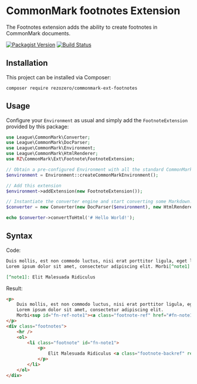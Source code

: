 CommonMark footnotes Extension
==============================

The Footnotes extension adds the ability to create footnotes in CommonMark documents.

[![Packagist Version](https://img.shields.io/packagist/v/rezozero/commonmark-ext-footnotes)](https://packagist.org/packages/rezozero/commonmark-ext-footnotes)
[![Build Status](https://travis-ci.org/rezozero/commonmark-ext-footnotes.svg?branch=master)](https://travis-ci.org/rezozero/commonmark-ext-footnotes)

Installation
------------

This project can be installed via Composer:

    composer require rezozero/commonmark-ext-footnotes

Usage
-----

Configure your `Environment` as usual and simply add the `FootnoteExtension` provided by this package:

```php
use League\CommonMark\Converter;
use League\CommonMark\DocParser;
use League\CommonMark\Environment;
use League\CommonMark\HtmlRenderer;
use RZ\CommonMark\Ext\Footnote\FootnoteExtension;

// Obtain a pre-configured Environment with all the standard CommonMark parsers/renderers ready-to-go
$environment = Environment::createCommonMarkEnvironment();

// Add this extension
$environment->addExtension(new FootnoteExtension());

// Instantiate the converter engine and start converting some Markdown!
$converter = new Converter(new DocParser($environment), new HtmlRenderer($environment));

echo $converter->convertToHtml('# Hello World!');
```

Syntax
------

Code:
```markdown
Duis mollis, est non commodo luctus, nisi erat porttitor ligula, eget lacinia odio sem nec elit. 
Lorem ipsum dolor sit amet, consectetur adipiscing elit. Morbi[^note1] leo risus, porta ac consectetur ac.

[^note1]: Elit Malesuada Ridiculus
```

Result:
```html
<p>
    Duis mollis, est non commodo luctus, nisi erat porttitor ligula, eget lacinia odio sem nec elit.
    Lorem ipsum dolor sit amet, consectetur adipiscing elit.
    Morbi<sup id="fn-ref-note1"><a class="footnote-ref" href="#fn-note1" role="doc-noteref">1</a></sup> leo risus, porta ac consectetur ac.
</p>
<div class="footnotes">
    <hr />
    <ol>
        <li class="footnote" id="fn-note1">
            <p>
                Elit Malesuada Ridiculus <a class="footnote-backref" rev="footnote" href="#fn-ref-note1">&#8617;</a>
            </p>
        </li>
    </ol>
</div>
```
